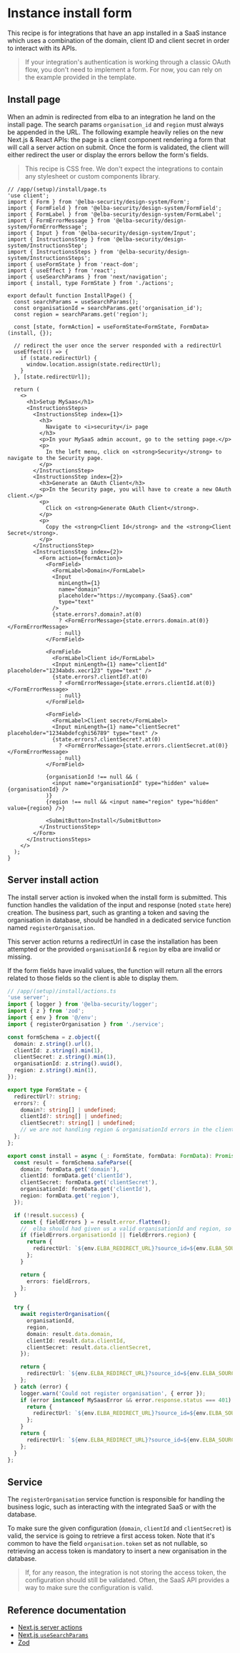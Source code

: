 # Instance install form

This recipe is for integrations that have an app installed in a SaaS instance which uses a combination of the domain, client ID and client secret in order to interact with its APIs.

> If your integration's authentication is working through a classic OAuth flow, you don't need to implement a form. For now, you can rely on the example provided in the template.

## Install page

When an admin is redirected from elba to an integration he land on the install page. The search params `organisation_id` and `region` must always be appended in the URL. The following example heavily relies on the new Next.js & React APIs: the page is a client component rendering a form that will call a server action on submit. Once the form is validated, the client will either redirect the user or display the errors bellow the form's fields.

> This recipe is CSS free. We don't expect the integrations to contain any stylesheet or custom components library.

```tsx
// /app/(setup)/install/page.ts
'use client';
import { Form } from '@elba-security/design-system/Form';
import { FormField } from '@elba-security/design-system/FormField';
import { FormLabel } from '@elba-security/design-system/FormLabel';
import { FormErrorMessage } from '@elba-security/design-system/FormErrorMessage';
import { Input } from '@elba-security/design-system/Input';
import { InstructionsStep } from '@elba-security/design-system/InstructionsStep';
import { InstructionsSteps } from '@elba-security/design-system/InstructionsSteps';
import { useFormState } from 'react-dom';
import { useEffect } from 'react';
import { useSearchParams } from 'next/navigation';
import { install, type FormState } from './actions';

export default function InstallPage() {
  const searchParams = useSearchParams();
  const organisationId = searchParams.get('organisation_id');
  const region = searchParams.get('region');

  const [state, formAction] = useFormState<FormState, FormData>(install, {});

  // redirect the user once the server responded with a redirectUrl
  useEffect(() => {
    if (state.redirectUrl) {
      window.location.assign(state.redirectUrl);
    }
  }, [state.redirectUrl]);

  return (
    <>
      <h1>Setup MySaas</h1>
      <InstructionsSteps>
        <InstructionsStep index={1}>
          <h3>
            Navigate to <i>security</i> page
          </h3>
          <p>In your MySaaS admin account, go to the setting page.</p>
          <p>
            In the left menu, click on <strong>Security</strong> to navigate to the Security page.
          </p>
        </InstructionsStep>
        <InstructionsStep index={2}>
          <h3>Generate an OAuth Client</h3>
          <p>In the Security page, you will have to create a new OAuth client.</p>
          <p>
            Click on <strong>Generate OAuth Client</strong>.
          </p>
          <p>
            Copy the <strong>Client Id</strong> and the <strong>Client Secret</strong>.
          </p>
        </InstructionsStep>
        <InstructionsStep index={2}>
          <Form action={formAction}>
            <FormField>
              <FormLabel>Domain</FormLabel>
              <Input
                minLength={1}
                name="domain"
                placeholder="https://mycompany.{SaaS}.com"
                type="text"
              />
              {state.errors?.domain?.at(0)
                ? <FormErrorMessage>{state.errors.domain.at(0)}</FormErrorMessage>
                : null}
            </FormField>

            <FormField>
              <FormLabel>Client id</FormLabel>
              <Input minLength={1} name="clientId" placeholder="1234abds.xecr123" type="text" />
              {state.errors?.clientId?.at(0)
                ? <FormErrorMessage>{state.errors.clientId.at(0)}</FormErrorMessage>
                : null}
            </FormField>

            <FormField>
              <FormLabel>Client secret</FormLabel>
              <Input minLength={1} name="clientSecret" placeholder="1234abdefcghi56789" type="text" />
              {state.errors?.clientSecret?.at(0)
                ? <FormErrorMessage>{state.errors.clientSecret.at(0)}</FormErrorMessage>
                : null}
            </FormField>

            {organisationId !== null && (
              <input name="organisationId" type="hidden" value={organisationId} />
            )}
            {region !== null && <input name="region" type="hidden" value={region} />}

            <SubmitButton>Install</SubmitButton>
          </InstructionsStep>
        </Form>
      </InstructionsSteps>
    </>
  );
}
```

## Server install action

The install server action is invoked when the install form is submitted. This function handles the validation of the input and response (noted `state` here) creation. The business part, such as granting a token and saving the organisation in database, should be handled in a dedicated service function named `registerOrganisation`.

This server action returns a redirectUrl in case the installation has been attempted or the provided `organisationId` & `region` by elba are invalid or missing.

If the form fields have invalid values, the function will return all the errors related to those fields so the client is able to display them.

```ts
// /app/(setup)/install/actions.ts
'use server';
import { logger } from '@elba-security/logger';
import { z } from 'zod';
import { env } from '@/env';
import { registerOrganisation } from './service';

const formSchema = z.object({
  domain: z.string().url(),
  clientId: z.string().min(1),
  clientSecret: z.string().min(1),
  organisationId: z.string().uuid(),
  region: z.string().min(1),
});

export type FormState = {
  redirectUrl?: string;
  errors?: {
    domain?: string[] | undefined;
    clientId?: string[] | undefined;
    clientSecret?: string[] | undefined;
    // we are not handling region & organisationId errors in the client as fields are hidden
  };
};

export const install = async (_: FormState, formData: FormData): Promise<FormState> => {
  const result = formSchema.safeParse({
    domain: formData.get('domain'),
    clientId: formData.get('clientId'),
    clientSecret: formData.get('clientSecret'),
    organisationId: formData.get('clientId'),
    region: formData.get('region'),
  });

  if (!result.success) {
    const { fieldErrors } = result.error.flatten();
    //  elba should had given us a valid organisationId and region, so we let elba handle this error case
    if (fieldErrors.organisationId || fieldErrors.region) {
      return {
        redirectUrl: `${env.ELBA_REDIRECT_URL}?source_id=${env.ELBA_SOURCE_ID}&error=internal_error`,
      };
    }

    return {
      errors: fieldErrors,
    };
  }

  try {
    await registerOrganisation({
      organisationId,
      region,
      domain: result.data.domain,
      clientId: result.data.clientId,
      clientSecret: result.data.clientSecret,
    });

    return {
      redirectUrl: `${env.ELBA_REDIRECT_URL}?source_id=${env.ELBA_SOURCE_ID}&success=true`,
    };
  } catch (error) {
    logger.warn('Could not register organisation', { error });
    if (error instanceof MySaasError && error.response.status === 401) {
      return {
        redirectUrl: `${env.ELBA_REDIRECT_URL}?source_id=${env.ELBA_SOURCE_ID}&error=unauthorized`,
      };
    }
    return {
      redirectUrl: `${env.ELBA_REDIRECT_URL}?source_id=${env.ELBA_SOURCE_ID}&error=internal_error`,
    };
  }
};
```

## Service

The `registerOrganisation` service function is responsible for handling the business logic, such as interacting with the integrated SaaS or with the database.

To make sure the given configuration (`domain`, `clientId` and `clientSecret`) is valid, the service is going to retrieve a first access token. Note that it's common to have the field `organisation.token` set as not nullable, so retrieving an access token is mandatory to insert a new organisation in the database.

> If, for any reason, the integration is not storing the access token, the configuration should still be validated. Often, the SaaS API provides a way to make sure the configuration is valid.

## Reference documentation

- [Next.js server actions](https://nextjs.org/docs/app/building-your-application/data-fetching/server-actions-and-mutations)
- [Next.js `useSearchParams`](https://nextjs.org/docs/app/api-reference/functions/use-search-params)
- [Zod](https://zod.dev/?id=objects)
